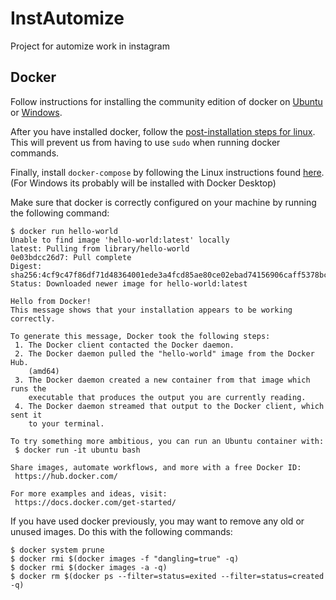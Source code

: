 # InstAutomize
Project for automize work in instagram

## Docker

Follow instructions for installing the community edition of docker on [Ubuntu](https://docs.docker.com/install/linux/docker-ce/ubuntu/) or [Windows](https://docs.docker.com/docker-for-windows/install/).

After you have installed docker, follow the [post-installation steps for linux](https://docs.docker.com/install/linux/linux-postinstall/). This will prevent us from having to use `sudo` when running docker commands.

Finally, install `docker-compose` by following the Linux instructions found [here](https://docs.docker.com/compose/install/#install-compose). (For Windows its probably will be installed with Docker Desktop)

Make sure that docker is correctly configured on your machine by running the following command:

```shell script
$ docker run hello-world
Unable to find image 'hello-world:latest' locally
latest: Pulling from library/hello-world
0e03bdcc26d7: Pull complete 
Digest: sha256:4cf9c47f86df71d48364001ede3a4fcd85ae80ce02ebad74156906caff5378bc
Status: Downloaded newer image for hello-world:latest

Hello from Docker!
This message shows that your installation appears to be working correctly.

To generate this message, Docker took the following steps:
 1. The Docker client contacted the Docker daemon.
 2. The Docker daemon pulled the "hello-world" image from the Docker Hub.
    (amd64)
 3. The Docker daemon created a new container from that image which runs the
    executable that produces the output you are currently reading.
 4. The Docker daemon streamed that output to the Docker client, which sent it
    to your terminal.

To try something more ambitious, you can run an Ubuntu container with:
 $ docker run -it ubuntu bash

Share images, automate workflows, and more with a free Docker ID:
 https://hub.docker.com/

For more examples and ideas, visit:
 https://docs.docker.com/get-started/

```

If you have used docker previously, you may want to remove any old or unused images. Do this with the following commands: 

```shell script
$ docker system prune
$ docker rmi $(docker images -f "dangling=true" -q)
$ docker rmi $(docker images -a -q)
$ docker rm $(docker ps --filter=status=exited --filter=status=created -q)
```
